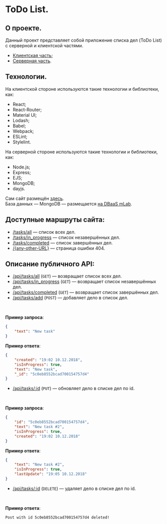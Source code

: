 # ToDo List.
## О проекте.
Данный проект представляет собой приложение списка дел (ToDo List) с серверной и клиентской частями.

* [Клиентская часть](https://github.com/vasilii-kovalev/ITMO_practice_3/tree/master);
* [Серверная часть](https://github.com/vasilii-kovalev/ITMO_practice_3/tree/dist).

## Технологии.
На клиентской стороне используются такие технологии и библиотеки, как:
* React;
* React-Router;
* Material UI;
* Lodash;
* Babel;
* Webpack;
* ESLint;
* Stylelint.

На серверной стороне используются такие технологии и библиотеки, как:
* Node.js;
* Express;
* EJS;
* MongoDB;
* dayjs.

Сам сайт размещён [здесь](https://vasilii-kovalev-todo-list.herokuapp.com/).
<br />
База данных — MongoDB — размещается [на DBaaS mLab](https://mlab.com/).

## Доступные маршруты сайта:
* [/tasks/all](https://vasilii-kovalev-todo-list.herokuapp.com/tasks/all) — список всех дел.
* [/tasks/in_progress](https://vasilii-kovalev-todo-list.herokuapp.com/tasks/in_progress) — список незавершённых дел.
* [/tasks/completed](https://vasilii-kovalev-todo-list.herokuapp.com/tasks/completed) — список завершённых дел.
* [/{any-other-URL}](https://vasilii-kovalev-todo-list.herokuapp.com/any-other-URL) — страница ошибки 404.

## Описание публичного API:
* [/api/tasks/all](https://vasilii-kovalev-todo-list.herokuapp.com/api/tasks/all) (`GET`) — возвращает список всех дел.
* [/api/tasks/in_progress](https://vasilii-kovalev-todo-list.herokuapp.com/api/tasks/in_progress) (`GET`) — возвращает список незавершённых дел.
* [/api/tasks/completed](https://vasilii-kovalev-todo-list.herokuapp.com/api/tasks/completed) (`GET`) — возвращает список завершённых дел.
* [/api/tasks/add](https://vasilii-kovalev-todo-list.herokuapp.com/api/tasks/add) (`POST`) — добавляет дело в список дел.
<br />

__Пример запроса__:

```JSON
{
    "text": "New task"
}
```

__Пример ответа__:

```JSON
{
    "created": "19:02 10.12.2018",
    "isInProgress": true,
    "text": "New task",
    "_id": "5c0eb8552bcad700154757d4"
}
```

* [/api/tasks/:id](https://vasilii-kovalev-todo-list.herokuapp.com/api/tasks/5c0eb8552bcad700154757d4) (`PUT`) — обновляет дело в списке дел по id.
<br />

__Пример запроса__:

```JSON
{
    "id": "5c0eb8552bcad700154757d4",
    "text": "New task #2",
    "isInProgress": true,
    "created": "19:02 10.12.2018"
}
```

__Пример ответа__:

```JSON
{
    "text": "New task #2",
    "isInProgress": true,
    "lastUpdate": "19:05 10.12.2018"
}
```

* [/api/tasks/:id](https://vasilii-kovalev-todo-list.herokuapp.com/api/tasks/5c0eb8552bcad700154757d4) (`DELETE`) — удаляет дело в списке дел по id.
<br />

__Пример ответа__:

```
Post with id 5c0eb8552bcad700154757d4 deleted!
```

